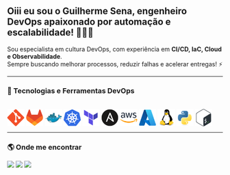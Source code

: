 ## Oiii eu sou o Guilherme Sena, engenheiro DevOps apaixonado por automação e escalabilidade! 👨‍💻🚀

Sou especialista em cultura DevOps, com experiência em **CI/CD, IaC, Cloud e Observabilidade**.  
Sempre buscando melhorar processos, reduzir falhas e acelerar entregas! ⚡  

---

### 🚀 Tecnologias e Ferramentas DevOps
<div style="display: inline_block"><br>
  <img align="center" alt="Git" height="40" width="40" src="https://raw.githubusercontent.com/devicons/devicon/master/icons/git/git-original.svg">
  <img align="center" alt="GitLab" height="40" width="40" src="https://raw.githubusercontent.com/devicons/devicon/master/icons/gitlab/gitlab-original.svg">
  <img align="center" alt="Docker" height="40" width="40" src="https://raw.githubusercontent.com/devicons/devicon/master/icons/docker/docker-original.svg">
  <img align="center" alt="Kubernetes" height="40" width="40" src="https://raw.githubusercontent.com/devicons/devicon/master/icons/kubernetes/kubernetes-plain.svg">
  <img align="center" alt="Terraform" height="40" width="40" src="https://raw.githubusercontent.com/devicons/devicon/master/icons/terraform/terraform-original.svg">
  <img align="center" alt="Ansible" height="40" width="40" src="https://raw.githubusercontent.com/devicons/devicon/master/icons/ansible/ansible-original.svg">
  <img align="center" alt="AWS" height="40" width="40" src="https://raw.githubusercontent.com/devicons/devicon/master/icons/amazonwebservices/amazonwebservices-original.svg">
  <img align="center" alt="Azure" height="40" width="40" src="https://raw.githubusercontent.com/devicons/devicon/master/icons/azure/azure-original.svg">
  <img align="center" alt="Linux" height="40" width="40" src="https://raw.githubusercontent.com/devicons/devicon/master/icons/linux/linux-original.svg">
  <img align="center" alt="Python" height="40" width="40" src="https://raw.githubusercontent.com/devicons/devicon/master/icons/python/python-original.svg">
  <img align="center" alt="Bash" height="40" width="40" src="https://raw.githubusercontent.com/devicons/devicon/master/icons/bash/bash-original.svg">
</div>

---

### 🌎 Onde me encontrar
<div>
  <a href="https://www.linkedin.com/in/guilherme-sena" target="_blank"><img src="https://img.shields.io/badge/-LinkedIn-%230077B5?style=for-the-badge&logo=linkedin&logoColor=white" target="_blank"></a>
  <a href="mailto:seuemail@gmail.com"><img src="https://img.shields.io/badge/-Gmail-%23EA4335?style=for-the-badge&logo=gmail&logoColor=white" target="_blank"></a>
  <a href="https://github.com/SEUUSUARIO" target="_blank"><img src="https://img.shields.io/badge/GitHub-100000?style=for-the-badge&logo=github&logoColor=white" target="_blank"></a>
</div>
